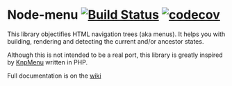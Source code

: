 # Node-menu  [![Build Status](https://travis-ci.org/zimmo-be/node-menu.svg?branch=master)](https://travis-ci.org/zimmo-be/node-menu) [![codecov](https://codecov.io/gh/zimmo-be/node-menu/badge.svg?branch=master)](https://codecov.io/gh/zimmo-be/node-menu?branch=master)

This library objectifies HTML navigation trees (aka menus). It helps you
with building, rendering and detecting the current and/or ancestor states.

Although this is not intended to be a real port, this library is greatly
inspired by [KnpMenu](https://github.com/KnpLabs/KnpMenu/) written in PHP.

Full documentation is on the [wiki](https://github.com/zimmo-be/node-menu/wiki)